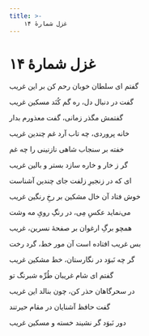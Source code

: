 ```yaml
---
title: >-
    غزل شمارهٔ ۱۴
---
```

# غزل شمارهٔ ۱۴

<div class="b" id="bn1"><div class="m1"><p>گفتم ای سلطان خوبان رحم کن بر این غریب</p></div>
<div class="m2"><p>گفت در دنبال دل، ره گم کُنَد مسکین غریب</p></div></div>
<div class="b" id="bn2"><div class="m1"><p>گفتمش مگذر زمانی، گفت معذورم بدار</p></div>
<div class="m2"><p>خانه پروردی، چه تاب آرد غم چندین غریب</p></div></div>
<div class="b" id="bn3"><div class="m1"><p>خفته بر سنجاب شاهی نازنینی را چه غم</p></div>
<div class="m2"><p>گر ز خار و خاره سازد بستر و بالین غریب</p></div></div>
<div class="b" id="bn4"><div class="m1"><p>ای که در زنجیرِ زلفت جای چندین آشناست</p></div>
<div class="m2"><p>خوش فتاد آن خال مشکین بر رخِ رنگین غریب</p></div></div>
<div class="b" id="bn5"><div class="m1"><p>می‌نماید عکسِ مِی، در رنگِ رویِ مه وشت</p></div>
<div class="m2"><p>همچو برگِ ارغوان بر صفحهٔ نسرین، غریب</p></div></div>
<div class="b" id="bn6"><div class="m1"><p>بس غریب افتاده است آن مور خط، گرد رخت</p></div>
<div class="m2"><p>گر چه نَبوَد در نگارستان، خط مشکین غریب</p></div></div>
<div class="b" id="bn7"><div class="m1"><p>گفتم ای شام غریبان طُرِّه شبرنگ تو</p></div>
<div class="m2"><p>در سحرگاهان حذر کن، چون بنالد این غریب</p></div></div>
<div class="b" id="bn8"><div class="m1"><p>گفت حافظ آشنایان در مقام حیرتند</p></div>
<div class="m2"><p>دور نَبوَد گر نشیند خسته و مسکین غریب</p></div></div>